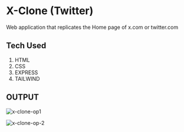 # X-Clone (Twitter)
Web application that replicates the Home page of x.com or twitter.com

## Tech Used
1. HTML
2. CSS
3. EXPRESS
4. TAILWIND

## OUTPUT

![x-clone-op1](https://github.com/user-attachments/assets/6ec4abab-c2f1-4abb-963e-9bde0568cfac)


![x-clone-op-2](https://github.com/user-attachments/assets/aec08b1c-39a0-4c1f-8523-91b89c956a4c)


